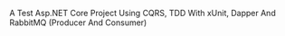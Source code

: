 A Test Asp.NET Core Project Using CQRS, TDD With xUnit, Dapper And RabbitMQ (Producer And Consumer)
